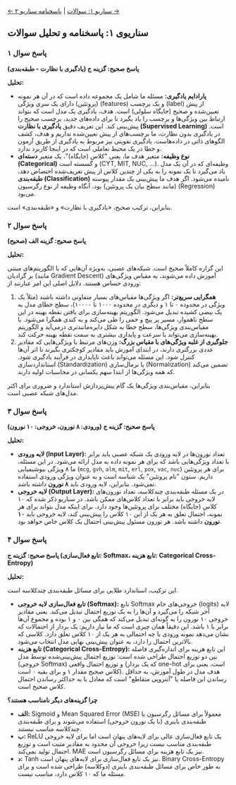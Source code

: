[← سناریو ۱: سوالات](./scenario-01-questions.md) | [پاسخنامه سناریو ۲ →](./scenario-02-answers.md)

## سناریوی ۱: پاسخنامه و تحلیل سوالات

### پاسخ سوال ۱

**پاسخ صحیح: گزینه ج (یادگیری با نظارت - طبقه‌بندی)**

**تحلیل:**

- **پارادایم یادگیری:** مسئله ما شامل یک مجموعه داده است که در آن هر نمونه (پروتئین) دارای یک سری ویژگی (features) و یک برچسب (label) از پیش تعیین‌شده و صحیح (جایگاه سلولی) است. هدف، یادگیری یک مدل است که بتواند ارتباط بین ویژگی‌ها و برچسب را یاد بگیرد تا برای داده‌های جدید، برچسب صحیح را پیش‌بینی کند. این تعریف دقیق **یادگیری با نظارت (Supervised Learning)** است. در یادگیری بدون نظارت، ما برچسب‌های از پیش تعیین‌شده نداریم و هدف، کشف الگوهای ذاتی در داده‌هاست. یادگیری تقویتی نیز مربوط به یادگیری از طریق آزمون و خطا در یک محیط تعاملی است که در اینجا کاربرد ندارد.
- **نوع وظیفه:** متغیر هدف ما، یعنی "کلاس (جایگاه)"، یک متغیر **دسته‌ای (Categorical)** و گسسته است (CYT, MIT, NUC, ...). وظیفه‌ای که در آن یک مدل یاد می‌گیرد تا یک نمونه را به یکی از چندین کلاس از پیش تعریف‌شده اختصاص دهد، **طبقه‌بندی (Classification)** نامیده می‌شود. اگر هدف ما پیش‌بینی یک مقدار پیوسته (مانند سطح بیان یک پروتئین) بود، آنگاه وظیفه از نوع رگرسیون (Regression) می‌بود.

بنابراین، ترکیب صحیح، «یادگیری با نظارت» و «طبقه‌بندی» است.

### پاسخ سوال ۲

**پاسخ صحیح: گزینه الف (صحیح)**

**تحلیل:**

این گزاره کاملاً صحیح است. شبکه‌های عصبی، به‌ویژه آن‌هایی که با الگوریتم‌های مبتنی بر گرادیان (مانند Gradient Descent) آموزش داده می‌شوند، به مقیاس ویژگی‌های ورودی حساس هستند. دلایل اصلی این امر عبارتند از:

1.  **همگرایی سریع‌تر:** اگر ویژگی‌ها مقیاس‌های بسیار متفاوتی داشته باشند (مثلاً یک ویژگی در محدوده ۰ تا ۱ و دیگری در محدوده ۱۰۰۰ تا ۱۰۰۰۰)، سطح خطای مدل به یک بیضی کشیده تبدیل می‌شود. الگوریتم بهینه‌سازی برای یافتن نقطه بهینه در این سطح ناهموار، مسیر پر پیچ و خمی را طی می‌کند و به کندی همگرا می‌شود. با مقیاس‌بندی ویژگی‌ها، سطح خطا به شکل دایره‌مانندتری درمی‌آید و الگوریتم بهینه‌سازی می‌تواند با سرعت و پایداری بیشتری به سمت نقطه بهینه حرکت کند.
2.  **جلوگیری از غلبه ویژگی‌های با مقیاس بزرگ:** وزن‌های مرتبط با ویژگی‌هایی که مقادیر عددی بزرگتری دارند، در ابتدای آموزش باید مقادیر کوچکتری بگیرند تا اثر آن‌ها کنترل شود. این مسئله می‌تواند باعث ناپایداری در فرآیند یادگیری شود. استانداردسازی (Standardization) یا نرمال‌سازی (Normalization) تضمین می‌کند که همه ویژگی‌ها از ابتدا سهم یکسانی در محاسبات اولیه دارند.

بنابراین، مقیاس‌بندی ویژگی‌ها یک گام پیش‌پردازش استاندارد و ضروری برای اکثر مدل‌های شبکه عصبی است.

### پاسخ سوال ۳

**پاسخ صحیح: گزینه ج (ورودی: ۸ نورون، خروجی: ۱۰ نورون)**

**تحلیل:**

- **لایه ورودی (Input Layer):** تعداد نورون‌ها در لایه ورودی یک شبکه عصبی باید برابر با تعداد ویژگی‌هایی باشد که برای هر نمونه داده به مدل ارائه می‌شود. در این مسئله، ما ۸ ویژگی بیوشیمیایی (`mcg`, `gvh`, `alm`, `mit`, `erl`, `pox`, `vac`, `nuc`) برای هر پروتئین داریم. ستون "نام پروتئین" یک شناسه است و به عنوان ویژگی ورودی استفاده نمی‌شود. بنابراین، لایه ورودی باید **۸ نورون** داشته باشد.
- **لایه خروجی (Output Layer):** در یک مسئله طبقه‌بندی چندکلاسه، تعداد نورون‌های لایه خروجی باید برابر با تعداد کلاس‌های ممکن باشد. در سناریو ذکر شده که ۱۰ کلاس (جایگاه) مختلف برای پروتئین‌ها وجود دارد. برای اینکه مدل بتواند برای هر نمونه، احتمال تعلق به هر یک از این ۱۰ کلاس را پیش‌بینی کند، لایه خروجی باید **۱۰ نورون** داشته باشد. هر نورون مسئول پیش‌بینی احتمال یک کلاس خاص خواهد بود.

### پاسخ سوال ۴

**پاسخ صحیح: گزینه ج (تابع فعال‌سازی: Softmax، تابع هزینه: Categorical Cross-Entropy)**

**تحلیل:**

این ترکیب، استاندارد طلایی برای مسائل طبقه‌بندی چندکلاسه است.

- **تابع فعال‌سازی لایه خروجی (Softmax):** تابع Softmax خروجی‌های خام (logits) لایه آخر شبکه را می‌گیرد و آن‌ها را به یک توزیع احتمال تبدیل می‌کند. یعنی مقادیر خروجی ۱۰ نورون را به گونه‌ای تبدیل می‌کند که همگی بین ۰ و ۱ بوده و مجموع آن‌ها برابر با ۱ باشد. این دقیقاً همان چیزی است که ما نیاز داریم: یک بردار از احتمالات که نشان می‌دهد نمونه ورودی با چه احتمالی به هر یک از ۱۰ کلاس تعلق دارد. کلاسی که بالاترین احتمال را دارد، به عنوان پیش‌بینی نهایی مدل انتخاب می‌شود.
- **تابع هزینه (Categorical Cross-Entropy):** این تابع هزینه برای اندازه‌گیری فاصله بین دو توزیع احتمال طراحی شده است: توزیع احتمال پیش‌بینی‌شده توسط مدل (خروجی Softmax) و توزیع احتمال واقعی (که یک بردار one-hot است، یعنی برای کلاس صحیح مقدار ۱ و برای بقیه ۰ است). هدف مدل در طول آموزش، به حداقل رساندن این فاصله یا "آنتروپی متقاطع" است که معادل با به حداکثر رساندن احتمال کلاس صحیح است.

**چرا گزینه‌های دیگر نامناسب هستند؟**

- **الف:** Sigmoid و Mean Squared Error (MSE) معمولاً برای مسائل رگرسیون یا طبقه‌بندی باینری (با یک نورون خروجی) استفاده می‌شوند و برای طبقه‌بندی چندکلاسه مناسب نیستند.
- **ب:** ReLU یک تابع فعال‌سازی عالی برای لایه‌های پنهان است اما برای لایه خروجی طبقه‌بندی مناسب نیست زیرا خروجی آن محدود به مقادیر مثبت است و توزیع احتمال تولید نمی‌کند. MAE نیز یک تابع هزینه برای مسائل رگرسیون است.
- **د:** Tanh نیز یک تابع فعال‌سازی برای لایه‌های پنهان است. Binary Cross-Entropy به طور خاص برای مسائل طبقه‌بندی باینری (دوکلاسه) طراحی شده است و برای مسئله ما که ۱۰ کلاس دارد، مناسب نیست.
